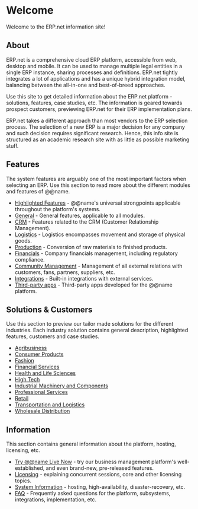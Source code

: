 # Welcome

Welcome to the ERP.net information site!

## About

ERP.net is a comprehensive cloud ERP platform, accessible from web, desktop and mobile.
It can be used to manage multiple legal entities in a single ERP instance, sharing processes and definitions.
ERP.net tightly integrates a lot of applications and has a unique hybrid integration model, balancing between the all-in-one and best-of-breed approaches.

Use this site to get detailed information about the ERP.net platform - solutions, features, case studies, etc.
The information is geared towards prospect customers, previewing ERP.net for their ERP implementation plans.

ERP.net takes a different approach than most vendors to the ERP selection process.
The selection of a new ERP is a major decision for any company and such decision requires significant research.
Hence, this info site is structured as an academic research site with as little as possible marketing stuff.

## Features

The system features are arguably one of the most important factors when selecting an ERP.
Use this section to read more about the different modules and features of @@name.

* [Highlighted Features](~/features/highlights.md) - @@name's universal strongpoints applicable throughout the platform's systems.
* [General](~/features/general/index.md) - General features, applicable to all modules.
* [CRM](~/features/crm/index.md) - Features related to the CRM (Customer Relationship Management).
* [Logistics](~/features/logistics/index.md) - Logistics encompasses movement and storage of physical goods.
* [Production](~/features/production/index.md) - Conversion of raw materials to finished products.
* [Financials](~/features/financials/index.md) - Company financials management, including regulatory compliance.
* [Community Management](~/features/community/index.md) - Management of all external relations with customers, fans, partners, suppliers, etc.
* [Integrations](~/features/integrations/index.md) - Built-in integrations with external services.
* [Third-party apps](~/features/third-party-apps/index.md) - Third-party apps developed for the @@name platform.

## Solutions & Customers

Use this section to preview our tailor made solutions for the different industries.
Each industry solution contains general description, highlighted features, customers and case studies.

* [Agribusiness](~/solutions/agribusiness/index.md)
* [Consumer Products](~/solutions/consumer-products/index.md)
* [Fashion](~/solutions/fashion/index.md)
* [Financial Services](~/solutions/financial-services/index.md)
* [Health and Life Sciences](~/solutions/health-and-life-sciences/index.md)
* [High Tech](~/solutions/high-tech/index.md)
* [Industrial Machinery and Components](~/solutions/industrial-machinery-and-components/index.md)
* [Professional Services](~/solutions/professional-services/index.md)
* [Retail](~/solutions/retail/index.md)
* [Transportation and Logistics](~/solutions/transportation-and-logistics/index.md)
* [Wholesale Distribution](~/solutions/wholesale-distribution/index.md)

## Information

This section contains general information about the platform, hosting, licensing, etc.

* [Try @@name Live Now](~/information/try-our-system.md) - try our business management platform's well-established, and even brand-new, pre-released features.
* [Licensing](~/information/licensing/index.md) - explaining concurrent sessions, core and other licensing topics.
* [System Information](~/information/system-information/index.md) - hosting, high-availability, disaster-recovery, etc.
* [FAQ](~/information/faq/index.md) - Frequently asked questions for the platform, subsystems, integrations, implementation, etc.
